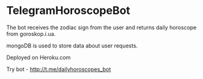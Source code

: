 # TelegramHoroscopeBot 
The bot receives the zodiac sign from the user and returns daily horoscope from goroskop.i.ua.

mongoDB is used to store data about user requests.

Deployed on Heroku.com

Try bot - http://t.me/dailyhoroscopes_bot
